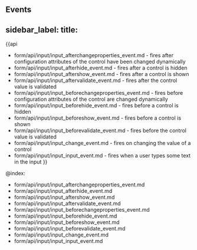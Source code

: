 Events
---
sidebar_label: 
title: 
---          

{{api
- form/api/input/input_afterchangeproperties_event.md - fires after configuration attributes of the control have been changed dynamically
- form/api/input/input_afterhide_event.md - fires after a control is hidden
- form/api/input/input_aftershow_event.md - fires after a control is shown
- form/api/input/input_aftervalidate_event.md - fires after the control value is validated
- form/api/input/input_beforechangeproperties_event.md - fires before configuration attributes of the control are changed dynamically
- form/api/input/input_beforehide_event.md - fires before a control is hidden
- form/api/input/input_beforeshow_event.md - fires before a control is shown
- form/api/input/input_beforevalidate_event.md - fires before the control value is validated
- form/api/input/input_change_event.md - fires on changing the value of a control
- form/api/input/input_input_event.md - fires when a user types some text in the input
}}
    
@index:
- form/api/input/input_afterchangeproperties_event.md
- form/api/input/input_afterhide_event.md
- form/api/input/input_aftershow_event.md
- form/api/input/input_aftervalidate_event.md
- form/api/input/input_beforechangeproperties_event.md
- form/api/input/input_beforehide_event.md
- form/api/input/input_beforeshow_event.md
- form/api/input/input_beforevalidate_event.md
- form/api/input/input_change_event.md
- form/api/input/input_input_event.md



